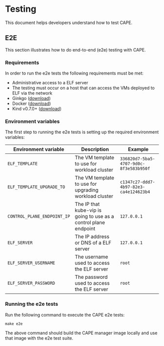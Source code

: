 # Testing

This document helps developers understand how to test CAPE.

## E2E

This section illustrates how to do end-to-end (e2e) testing with CAPE.

### Requirements

In order to run the e2e tests the following requirements must be met:

* Administrative access to a ELF server
* The testing must occur on a host that can access the VMs deployed to ELF via the network
* Ginkgo ([download](https://onsi.github.io/ginkgo/#getting-ginkgo))
* Docker ([download](https://www.docker.com/get-started))
* Kind v0.7.0+ ([download](https://kind.sigs.k8s.io))

### Environment variables

The first step to running the e2e tests is setting up the required environment variables:

| Environment variable | Description | Example |
| -------------------------- | ----------------------------------------------------------------------------------------------------- | -------------------------------------------------------------------------------- |
| `ELF_TEMPLATE` | The VM template to use for workload cluster | `336820d7-5ba5-4707-9d0c-8f3e583b950f`|
| `ELF_TEMPLATE_UPGRADE_TO` | The VM template to use for upgrading workload cluster | `c1347c27-ddd7-4b97-82e3-ca4e124623b4`|
| `CONTROL_PLANE_ENDPOINT_IP` | The IP that kube-vip is going to use as a control plane endpoint | `127.0.0.1`|
| `ELF_SERVER` | The IP address or DNS of a ELF server | `127.0.0.1`|
| `ELF_SERVER_USERNAME` | The username used to access the ELF server | `root`|
| `ELF_SERVER_PASSWORD` | The password used to access the ELF server | `root`|

### Running the e2e tests

Run the following command to execute the CAPE e2e tests:

```shell
make e2e
```

The above command should build the CAPE manager image locally and use that image with the e2e test suite.
